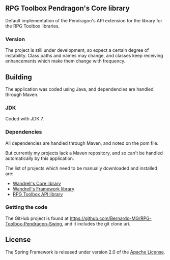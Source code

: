## RPG Toolbox Pendragon's Core library
Default implementation of the Pendragon's API extension for the library for the RPG Toolbox libraries.

### Version
The project is still under development, so expect a certain degree of instability. Class paths and names may change, and classes keep receiving enhancements which make them change with frequency.

## Building
The application was coded using Java, and dependencies are handled through Maven.

### JDK
Coded with JDK 7.

### Dependencies
All dependencies are handled through Maven, and noted on the pom file.

But currently my projects lack a Maven repository, and so can't be handled automatically by this application.

The list of projects which need to be manually downloaded and installed are:
* [Wandrell's Core library][]
* [Wandrell's Framework library][]
* [RPG Toolbox API library][]

### Getting the code
The GitHub project is found at https://github.com/Bernardo-MG/RPG-Toolbox-Pendragon-Swing, and it includes the git clone uri.

## License
The Spring Framework is released under version 2.0 of the [Apache License][].

[Apache License]: http://www.apache.org/licenses/LICENSE-2.0
[RPG Toolbox API library]: https://github.com/Bernardo-MG/RPG-Toolbox-API
[Wandrell's Core library]: https://github.com/Bernardo-MG/Wandrell-Core
[Wandrell's Framework library]: https://github.com/Bernardo-MG/Wandrell-Framework